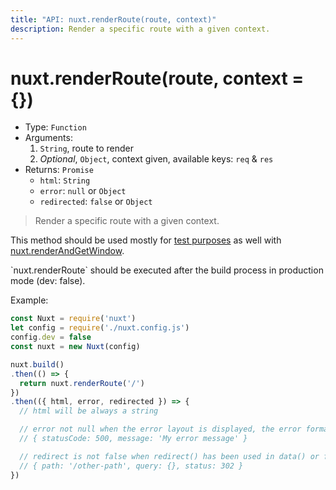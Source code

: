 ```yaml
---
title: "API: nuxt.renderRoute(route, context)"
description: Render a specific route with a given context.
---
```


# nuxt.renderRoute(route, context = {})

- Type: `Function`
- Arguments:
  1. `String`, route to render
  2. *Optional*, `Object`, context given, available keys: `req` & `res`
- Returns: `Promise`
  - `html`: `String`
  - `error`: `null` or `Object`
  - `redirected`: `false` or `Object`

> Render a specific route with a given context.

This method should be used mostly for [test purposes](guide/development-tools#end-to-end-testing) as well with [nuxt.renderAndGetWindow](/api/nuxt-render-and-get-window).

<p class="Alert Alert--info">`nuxt.renderRoute` should be executed after the build process in production mode (dev: false).</p>

Example:
```js
const Nuxt = require('nuxt')
let config = require('./nuxt.config.js')
config.dev = false
const nuxt = new Nuxt(config)

nuxt.build()
.then(() => {
  return nuxt.renderRoute('/')
})
.then(({ html, error, redirected }) => {
  // html will be always a string

  // error not null when the error layout is displayed, the error format is:
  // { statusCode: 500, message: 'My error message' }

  // redirect is not false when redirect() has been used in data() or fetch()
  // { path: '/other-path', query: {}, status: 302 }
})
```
